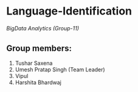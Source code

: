 # Language-Identification
###### BigData Analytics (Group-11)

## Group members:
1. Tushar Saxena 
2. Umesh Pratap Singh (Team Leader)
3. Vipul
4. Harshita Bhardwaj
